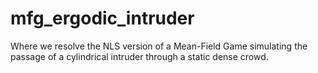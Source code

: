 # mfg_ergodic_intruder
Where we resolve the NLS version of a Mean-Field Game simulating the passage of a cylindrical intruder through a static dense crowd. 
